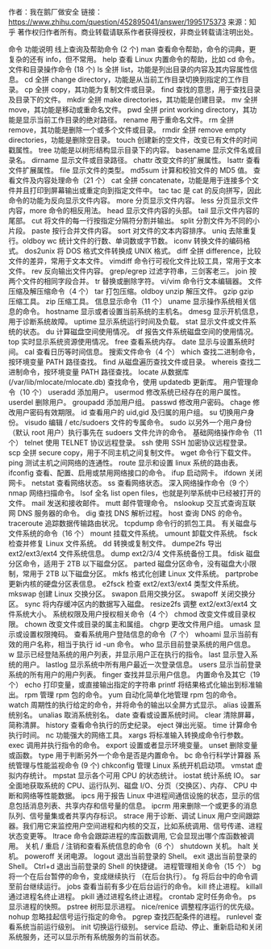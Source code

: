 作者：我在鹅厂做安全
链接：https://www.zhihu.com/question/452895041/answer/1995175373
来源：知乎
著作权归作者所有。商业转载请联系作者获得授权，非商业转载请注明出处。

命令	功能说明
线上查询及帮助命令 (2 个)
man	查看命令帮助，命令的词典，更复杂的还有 info，但不常用。
help	查看 Linux 内置命令的帮助，比如 cd 命令。
文件和目录操作命令 (18 个)
ls	全拼 list，功能是列出目录的内容及其内容属性信息。
cd	全拼 change directory，功能是从当前工作目录切换到指定的工作目录。
cp	全拼 copy，其功能为复制文件或目录。
find	查找的意思，用于查找目录及目录下的文件。
mkdir	全拼 make directories，其功能是创建目录。
mv	全拼 move，其功能是移动或重命名文件。
pwd	全拼 print working directory，其功能是显示当前工作目录的绝对路径。
rename	用于重命名文件。
rm	全拼 remove，其功能是删除一个或多个文件或目录。
rmdir	全拼 remove empty directories，功能是删除空目录。
touch	创建新的空文件，改变已有文件的时间戳属性。
tree	功能是以树形结构显示目录下的内容。
basename	显示文件名或目录名。
dirname	显示文件或目录路径。
chattr	改变文件的扩展属性。
lsattr	查看文件扩展属性。
file	显示文件的类型。
md5sum	计算和校验文件的 MD5 值。
查看文件及内容处理命令（21 个）
cat	全拼 concatenate，功能是用于连接多个文件并且打印到屏幕输出或重定向到指定文件中。
tac	tac 是 cat 的反向拼写，因此命令的功能为反向显示文件内容。
more	分页显示文件内容。
less	分页显示文件内容，more 命令的相反用法。
head	显示文件内容的头部。
tail	显示文件内容的尾部。
cut	将文件的每一行按指定分隔符分割并输出。
split	分割文件为不同的小片段。
paste	按行合并文件内容。
sort	对文件的文本内容排序。
uniq	去除重复行。oldboy
wc	统计文件的行数、单词数或字节数。
iconv	转换文件的编码格式。
dos2unix	将 DOS 格式文件转换成 UNIX 格式。
diff	全拼 difference，比较文件的差异，常用于文本文件。
vimdiff	命令行可视化文件比较工具，常用于文本文件。
rev	反向输出文件内容。
grep/egrep	过滤字符串，三剑客老三。
join	按两个文件的相同字段合并。
tr	替换或删除字符。
vi/vim	命令行文本编辑器。
文件压缩及解压缩命令（4 个）
tar	打包压缩。oldboy
unzip	解压文件。
gzip	gzip 压缩工具。
zip	压缩工具。
信息显示命令（11 个）
uname	显示操作系统相关信息的命令。
hostname	显示或者设置当前系统的主机名。
dmesg	显示开机信息，用于诊断系统故障。
uptime	显示系统运行时间及负载。
stat	显示文件或文件系统的状态。
du	计算磁盘空间使用情况。
df	报告文件系统磁盘空间的使用情况。
top	实时显示系统资源使用情况。
free	查看系统内存。
date	显示与设置系统时间。
cal	查看日历等时间信息。
搜索文件命令（4 个）
which	查找二进制命令，按环境变量 PATH 路径查找。
find	从磁盘遍历查找文件或目录。
whereis	查找二进制命令，按环境变量 PATH 路径查找。
locate	从数据库 (/var/lib/mlocate/mlocate.db) 查找命令，使用 updatedb 更新库。
用户管理命令（10 个）
useradd	添加用户。
usermod	修改系统已经存在的用户属性。
userdel	删除用户。
groupadd	添加用户组。
passwd	修改用户密码。
chage	修改用户密码有效期限。
id	查看用户的 uid,gid 及归属的用户组。
su	切换用户身份。
visudo	编辑 / etc/sudoers 文件的专属命令。
sudo	以另外一个用户身份（默认 root 用户）执行事先在 sudoers 文件允许的命令。
基础网络操作命令（11 个）
telnet	使用 TELNET 协议远程登录。
ssh	使用 SSH 加密协议远程登录。
scp	全拼 secure copy，用于不同主机之间复制文件。
wget	命令行下载文件。
ping	测试主机之间网络的连通性。
route	显示和设置 linux 系统的路由表。
ifconfig	查看、配置、启用或禁用网络接口的命令。
ifup	启动网卡。
ifdown	关闭网卡。
netstat	查看网络状态。
ss	查看网络状态。
深入网络操作命令（9 个）
nmap	网络扫描命令。
lsof	全名 list open files，也就是列举系统中已经被打开的文件。
mail	发送和接收邮件。
mutt	邮件管理命令。
nslookup	交互式查询互联网 DNS 服务器的命令。
dig	查找 DNS 解析过程。
host	查询 DNS 的命令。
traceroute	追踪数据传输路由状况。
tcpdump	命令行的抓包工具。
有关磁盘与文件系统的命令（16 个）
mount	挂载文件系统。
umount	卸载文件系统。
fsck	检查并修复 Linux 文件系统。
dd	转换或复制文件。
dumpe2fs	导出 ext2/ext3/ext4 文件系统信息。
dump	ext2/3/4 文件系统备份工具。
fdisk	磁盘分区命令，适用于 2TB 以下磁盘分区。
parted	磁盘分区命令，没有磁盘大小限制，常用于 2TB 以下磁盘分区。
mkfs	格式化创建 Linux 文件系统。
partprobe	更新内核的硬盘分区表信息。
e2fsck	检查 ext2/ext3/ext4 类型文件系统。
mkswap	创建 Linux 交换分区。
swapon	启用交换分区。
swapoff	关闭交换分区。
sync	将内存缓冲区内的数据写入磁盘。
resize2fs	调整 ext2/ext3/ext4 文件系统大小。
系统权限及用户授权相关命令（4 个）
chmod	改变文件或目录权限。
chown	改变文件或目录的属主和属组。
chgrp	更改文件用户组。
umask	显示或设置权限掩码。
查看系统用户登陆信息的命令（7 个）
whoami	显示当前有效的用户名称，相当于执行 id -un 命令。
who	显示目前登录系统的用户信息。
w	显示已经登陆系统的用户列表，并显示用户正在执行的指令。
last	显示登入系统的用户。
lastlog	显示系统中所有用户最近一次登录信息。
users	显示当前登录系统的所有用户的用户列表。
finger	查找并显示用户信息。
内置命令及其它（19 个）
echo	打印变量，或直接输出指定的字符串
printf	将结果格式化输出到标准输出。
rpm	管理 rpm 包的命令。
yum	自动化简单化地管理 rpm 包的命令。
watch	周期性的执行给定的命令，并将命令的输出以全屏方式显示。
alias	设置系统别名。
unalias	取消系统别名。
date	查看或设置系统时间。
clear	清除屏幕，简称清屏。
history	查看命令执行的历史纪录。
eject	弹出光驱。
time	计算命令执行时间。
nc	功能强大的网络工具。
xargs	将标准输入转换成命令行参数。
exec	调用并执行指令的命令。
export	设置或者显示环境变量。
unset	删除变量或函数。
type	用于判断另外一个命令是否是内置命令。
bc	命令行科学计算器
系统管理与性能监视命令 (9 个)
chkconfig	管理 Linux 系统开机启动项。
vmstat	虚拟内存统计。
mpstat	显示各个可用 CPU 的状态统计。
iostat	统计系统 IO。
sar	全面地获取系统的 CPU、运行队列、磁盘 I/O、分页（交换区）、内存、 CPU 中断和网络等性能数据。
ipcs	用于报告 Linux 中进程间通信设施的状态，显示的信息包括消息列表、共享内存和信号量的信息。
ipcrm	用来删除一个或更多的消息队列、信号量集或者共享内存标识。
strace	用于诊断、调试 Linux 用户空间跟踪器。我们用它来监控用户空间进程和内核的交互，比如系统调用、信号传递、进程状态变更等。
ltrace	命令会跟踪进程的库函数调用, 它会显现出哪个库函数被调用。
关机 / 重启 / 注销和查看系统信息的命令（6 个）
shutdown	关机。
halt	关机。
poweroff	关闭电源。
logout	退出当前登录的 Shell。
exit	退出当前登录的 Shell。
Ctrl+d	退出当前登录的 Shell 的快捷键。
进程管理相关命令（15 个）
bg	将一个在后台暂停的命令，变成继续执行 （在后台执行）。
fg	将后台中的命令调至前台继续运行。
jobs	查看当前有多少在后台运行的命令。
kill	终止进程。
killall	通过进程名终止进程。
pkill	通过进程名终止进程。
crontab	定时任务命令。
ps	显示进程的快照。
pstree	树形显示进程。
nice/renice	调整程序运行的优先级。
nohup	忽略挂起信号运行指定的命令。
pgrep	查找匹配条件的进程。
runlevel	查看系统当前运行级别。
init	切换运行级别。
service	启动、停止、重新启动和关闭系统服务，还可以显示所有系统服务的当前状态。